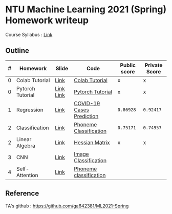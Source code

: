 # NTU Machine Learning 2021 (Spring) Homework writeup
Course Syllabus : [Link](https://speech.ee.ntu.edu.tw/~hylee/ml/2021-spring.html)

## Outline
|#|Homework|Slide|Code|Public score|Private Score|
|-|-|-|-|-|-|
|0|Colab Tutorial|[Link](HW0/Google_Colab_Tutorial.pdf)|[Colab Tutorial](HW0/Colab_Tutorial.ipynb)|x|x|
|0|Pytorch Tutorial|[Link](HW0/Pytorch_Tutorial_1.pdf) [Link](HW0/Pytorch_Tutorial_2.pdf)|[Pytorch Tutorial](HW0/Pytorch_Tutorial.ipynb)|x|x|
|1|Regression|[Link](HW1/HW01.pdf)|[COVID-19 Cases Prediction](HW1/homework1.ipynb)|`0.86928`|`0.92417`|
|2|Classification|[Link](HW2/HW02.pdf)|[Phoneme Classification](HW2/homework2_1.ipynb)|`0.75171`|`0.74957`|
|2|Linear Algebra|[Link](HW2/HW02.pdf)|[Hessian Matrix](HW2/homework2_2.ipynb)|x|x|
|3|CNN|[Link](HW3/HW03.pdf)|[Image Classification](HW3/homework3.ipynb)|||
|4|Self-Attention|[Link](HW4/HW04.pdf)|[Phoneme classification](HW4/homework4.ipnb)|||

## Reference
TA's github : https://github.com/ga642381/ML2021-Spring
